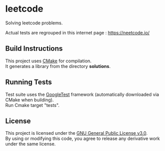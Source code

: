 # leetcode
Solving leetcode problems.

Actual tests are regrouped in this internet page : https://neetcode.io/

## Build Instructions
This project uses [CMake](https://cmake.org/) for compilation.  
It generates a library from the directory **solutions**.

## Running Tests
Test suite uses the [GoogleTest](https://github.com/google/googletest) framework (automatically downloaded via CMake when building).  
Run Cmake target "tests".

## License
This project is licensed under the [GNU General Public License v3.0](https://www.gnu.org/licenses/gpl-3.0.html).  
By using or modifying this code, you agree to release any derivative work under the same license.